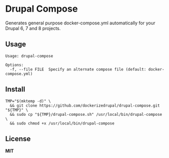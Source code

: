 # Drupal Compose

Generates general purpose docker-compose.yml automatically for your Drupal 6, 7 and 8 projects.

## Usage

    Usage: drupal-compose
    
    Options:
      -f, --file FILE  Specify an alternate compose file (default: docker-compose.yml)
  
## Install

    TMP="$(mktemp -d)" \
      && git clone https://github.com/dockerizedrupal/drupal-compose.git "${TMP}" \
      && sudo cp "${TMP}/drupal-compose.sh" /usr/local/bin/drupal-compose \
      && sudo chmod +x /usr/local/bin/drupal-compose
      
## License

**MIT**
